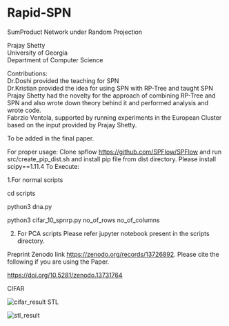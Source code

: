 # Rapid-SPN
SumProduct Network under Random Projection

Prajay Shetty </br>
University of Georgia </br>
Department of Computer Science </br>

Contributions:</br>
Dr.Doshi provided the teaching for SPN </br>
Dr.Kristian provided the idea for using SPN with RP-Tree and taught SPN </br>
Prajay Shetty had the novelty for the approach of combining RP-Tree and SPN and also wrote down theory behind it and performed analysis and wrote code. </br>
Fabrzio Ventola, supported by running experiments in the European Cluster based on the input provided by Prajay Shetty. </br>

To be added in the final paper.</br>

For proper usage:
Clone spflow https://github.com/SPFlow/SPFlow and run src/create_pip_dist.sh and install pip file from dist directory.
Please install  scipy==1.11.4
To Execute:

1.For normal scripts

cd scripts

python3 dna.py

python3 cifar_10_spnrp.py no_of_rows no_of_columns 

2. For PCA scripts Please refer jupyter notebook present in the scripts directory.

Preprint Zenodo link https://zenodo.org/records/13726892. Please cite the following if you are using the Paper.

https://doi.org/10.5281/zenodo.13731764

CIFAR

![cifar_result](https://github.com/user-attachments/assets/c06b8e41-1aee-4b5e-99e9-b08fe0fecf00)
STL

![stl_result](https://github.com/user-attachments/assets/43d585a8-f1e9-4521-8a55-b3ad23a4d470)


